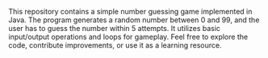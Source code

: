 This repository contains a simple number guessing game implemented in Java. The program generates a random number between 0 and 99, and the user has to guess the number within 5 attempts. It utilizes basic input/output operations and loops for gameplay. Feel free to explore the code, contribute improvements, or use it as a learning resource.
